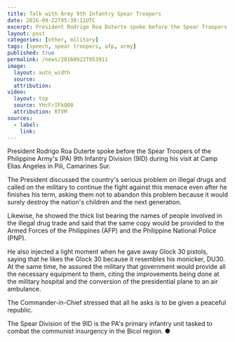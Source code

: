 ```yaml
---
title: Talk with Army 9th Infantry Spear Troopers
date: 2016-09-22T05:39:11UTC
excerpt: President Rodrigo Roa Duterte spoke before the Spear Troopers of the Philippine Army's 9th Infantry Division during his visit at Camp Elias Angeles in Pili, Camarines Sur on 21 September 2016.
layout: post
categories: [other, military]
tags: [speech, spear troopers, afp, army]
published: true
permalink: /news/20160922T053911
image:
  layout: auto_width
  source: 
  attribution: 
video:
  layout: top
  source: YHcFrIFkQ08
  attribution: RTVM
sources:
  - label:
    link:
---
```


President Rodrigo Roa Duterte spoke before the Spear Troopers of the Philippine Army's (PA) 9th Infantry Division (9ID) during his visit at Camp Elias Angeles in Pili, Camarines Sur.

The President discussed the country's serious problem on illegal drugs and called on the military to continue the fight against this menace even after he finishes his term, asking them not to abandon this problem because it would surely destroy the nation's children and the next generation.

Likewise, he showed the thick list bearing the names of people involved in the illegal drug trade and said that the same copy would be provided to the Armed Forces of the Philippines (AFP) and the Philippine National Police (PNP).

He also injected a light moment when he gave away Glock 30 pistols, saying that he likes the Glock 30 because it resembles his monicker, DU30. At the same time, he assured the military that government would provide all the necessary equipment to them, citing the improvements being done at the military hospital and the conversion of the presidential plane to an air ambulance.

The Commander-in-Chief stressed that all he asks is to be given a peaceful republic.

The Spear Division of the 9ID is the PA's primary infantry unit tasked to combat the communist insurgency in the Bicol region.
&#x25cf;
